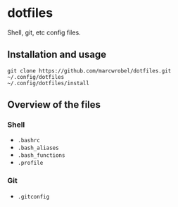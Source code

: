 # dotfiles
Shell, git, etc config files.

## Installation and usage

    git clone https://github.com/marcwrobel/dotfiles.git ~/.config/dotfiles
    ~/.config/dotfiles/install

## Overview of the files

### Shell
* `.bashrc`
* `.bash_aliases`
* `.bash_functions`
* `.profile`

### Git
* `.gitconfig`